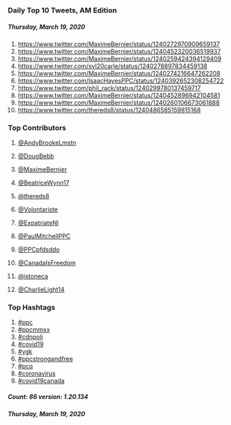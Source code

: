 ### Daily Top 10 Tweets, AM Edition
##### Thursday, March 19, 2020
 1) https://www.twitter.com/MaximeBernier/status/1240272970909659137
 2) https://www.twitter.com/MaximeBernier/status/1240452320036519937
 3) https://www.twitter.com/MaximeBernier/status/1240259424394129409
 4) https://www.twitter.com/syl20carle/status/1240278897834459138
 5) https://www.twitter.com/MaximeBernier/status/1240274216647262208
 6) https://www.twitter.com/IsaacHayesPPC/status/1240392652308254722
 7) https://www.twitter.com/phil_rack/status/1240299780137459717
 8) https://www.twitter.com/MaximeBernier/status/1240452896942104581
 9) https://www.twitter.com/MaximeBernier/status/1240260106673061888
10) https://www.twitter.com/thereds8/status/1240486585159815168

### Top Contributors
  1) [@AndyBrookeLmstn](https://www.twitter.com/AndyBrookeLmstn)
  2) [@DougBebb](https://www.twitter.com/DougBebb)
  3) [@MaximeBernier](https://www.twitter.com/MaximeBernier)
  4) [@BeatriceWynn17](https://www.twitter.com/BeatriceWynn17)
  5) [@thereds8](https://www.twitter.com/thereds8)
  6) [@Volontariste](https://www.twitter.com/Volontariste)
  7) [@ExpatriateNl](https://www.twitter.com/ExpatriateNl)
  8) [@PaulMitchellPPC](https://www.twitter.com/PaulMitchellPPC)
  9) [@PPCpfdsddo](https://www.twitter.com/PPCpfdsddo)
 10) [@CanadaIsFreedom](https://www.twitter.com/CanadaIsFreedom)

 11) [@istoneca](https://www.twitter.com/istoneca)
 12) [@CharlieLight14](https://www.twitter.com/CharlieLight14)


### Top Hashtags

  1) [#ppc](https://www.twitter.com/hashtag/ppc)
  2) [#ppcmmxx](https://www.twitter.com/hashtag/ppcmmxx)
  3) [#cdnpoli](https://www.twitter.com/hashtag/cdnpoli)
  4) [#covid19](https://www.twitter.com/hashtag/covid19)
  5) [#ygk](https://www.twitter.com/hashtag/ygk)
  6) [#ppcstrongandfree](https://www.twitter.com/hashtag/ppcstrongandfree)
  7) [#pcq](https://www.twitter.com/hashtag/pcq)
  8) [#coronavirus](https://www.twitter.com/hashtag/coronavirus)
  9) [#covid19canada](https://www.twitter.com/hashtag/covid19canada)

##### Count: 86	version: 1.20.134
##### Thursday, March 19, 2020

